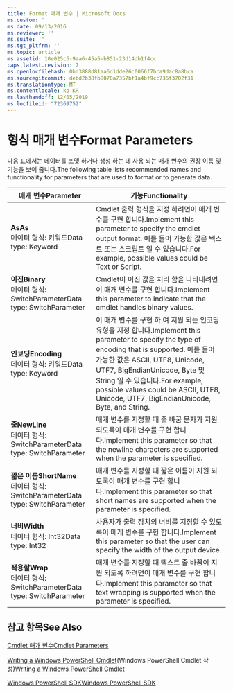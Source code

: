 ```yaml
---
title: Format 매개 변수 | Microsoft Docs
ms.custom: ''
ms.date: 09/13/2016
ms.reviewer: ''
ms.suite: ''
ms.tgt_pltfrm: ''
ms.topic: article
ms.assetid: 10e025c5-9aa6-45a5-b851-23d14db1f4cc
caps.latest.revision: 7
ms.openlocfilehash: 0bd3888d81aa6d1dde26c0066f7bca9dac8a8bca
ms.sourcegitcommit: debd2b38fb8070a7357bf1a4bf9cc736f3702f31
ms.translationtype: MT
ms.contentlocale: ko-KR
ms.lasthandoff: 12/05/2019
ms.locfileid: "72369752"
---
```

# <a name="format-parameters"></a><span data-ttu-id="0706d-102">형식 매개 변수</span><span class="sxs-lookup"><span data-stu-id="0706d-102">Format Parameters</span></span>

<span data-ttu-id="0706d-103">다음 표에서는 데이터를 포맷 하거나 생성 하는 데 사용 되는 매개 변수의 권장 이름 및 기능을 보여 줍니다.</span><span class="sxs-lookup"><span data-stu-id="0706d-103">The following table lists recommended names and functionality for parameters that are used to format or to generate data.</span></span>

|<span data-ttu-id="0706d-104">매개 변수</span><span class="sxs-lookup"><span data-stu-id="0706d-104">Parameter</span></span>|<span data-ttu-id="0706d-105">기능</span><span class="sxs-lookup"><span data-stu-id="0706d-105">Functionality</span></span>|
|---|---|
|<span data-ttu-id="0706d-106">**As**</span><span class="sxs-lookup"><span data-stu-id="0706d-106">**As**</span></span><br><span data-ttu-id="0706d-107">데이터 형식: 키워드</span><span class="sxs-lookup"><span data-stu-id="0706d-107">Data type: Keyword</span></span>|<span data-ttu-id="0706d-108">Cmdlet 출력 형식을 지정 하려면이 매개 변수를 구현 합니다.</span><span class="sxs-lookup"><span data-stu-id="0706d-108">Implement this parameter to specify the cmdlet output format.</span></span> <span data-ttu-id="0706d-109">예를 들어 가능한 값은 텍스트 또는 스크립트 일 수 있습니다.</span><span class="sxs-lookup"><span data-stu-id="0706d-109">For example, possible values could be Text or Script.</span></span>|
|<span data-ttu-id="0706d-110">**이진**</span><span class="sxs-lookup"><span data-stu-id="0706d-110">**Binary**</span></span><br><span data-ttu-id="0706d-111">데이터 형식: SwitchParameter</span><span class="sxs-lookup"><span data-stu-id="0706d-111">Data type: SwitchParameter</span></span>|<span data-ttu-id="0706d-112">Cmdlet이 이진 값을 처리 함을 나타내려면이 매개 변수를 구현 합니다.</span><span class="sxs-lookup"><span data-stu-id="0706d-112">Implement this parameter to indicate that the cmdlet handles binary values.</span></span>|
|<span data-ttu-id="0706d-113">**인코딩**</span><span class="sxs-lookup"><span data-stu-id="0706d-113">**Encoding**</span></span><br><span data-ttu-id="0706d-114">데이터 형식: 키워드</span><span class="sxs-lookup"><span data-stu-id="0706d-114">Data type: Keyword</span></span>|<span data-ttu-id="0706d-115">이 매개 변수를 구현 하 여 지원 되는 인코딩 유형을 지정 합니다.</span><span class="sxs-lookup"><span data-stu-id="0706d-115">Implement this parameter to specify the type of encoding that is supported.</span></span> <span data-ttu-id="0706d-116">예를 들어 가능한 값은 ASCII, UTF8, Unicode, UTF7, BigEndianUnicode, Byte 및 String 일 수 있습니다.</span><span class="sxs-lookup"><span data-stu-id="0706d-116">For example, possible values could be ASCII, UTF8, Unicode, UTF7, BigEndianUnicode, Byte, and String.</span></span>|
|<span data-ttu-id="0706d-117">**줄**</span><span class="sxs-lookup"><span data-stu-id="0706d-117">**NewLine**</span></span><br><span data-ttu-id="0706d-118">데이터 형식: SwitchParameter</span><span class="sxs-lookup"><span data-stu-id="0706d-118">Data type: SwitchParameter</span></span>|<span data-ttu-id="0706d-119">매개 변수를 지정할 때 줄 바꿈 문자가 지원 되도록이 매개 변수를 구현 합니다.</span><span class="sxs-lookup"><span data-stu-id="0706d-119">Implement this parameter so that the newline characters are supported when the parameter is specified.</span></span>|
|<span data-ttu-id="0706d-120">**짧은 이름**</span><span class="sxs-lookup"><span data-stu-id="0706d-120">**ShortName**</span></span><br><span data-ttu-id="0706d-121">데이터 형식: SwitchParameter</span><span class="sxs-lookup"><span data-stu-id="0706d-121">Data type: SwitchParameter</span></span>|<span data-ttu-id="0706d-122">매개 변수를 지정할 때 짧은 이름이 지원 되도록이 매개 변수를 구현 합니다.</span><span class="sxs-lookup"><span data-stu-id="0706d-122">Implement this parameter so that short names are supported when the parameter is specified.</span></span>|
|<span data-ttu-id="0706d-123">**너비**</span><span class="sxs-lookup"><span data-stu-id="0706d-123">**Width**</span></span><br><span data-ttu-id="0706d-124">데이터 형식: Int32</span><span class="sxs-lookup"><span data-stu-id="0706d-124">Data type: Int32</span></span>|<span data-ttu-id="0706d-125">사용자가 출력 장치의 너비를 지정할 수 있도록이 매개 변수를 구현 합니다.</span><span class="sxs-lookup"><span data-stu-id="0706d-125">Implement this parameter so that the user can specify the width of the output device.</span></span>|
|<span data-ttu-id="0706d-126">**적용할**</span><span class="sxs-lookup"><span data-stu-id="0706d-126">**Wrap**</span></span><br><span data-ttu-id="0706d-127">데이터 형식: SwitchParameter</span><span class="sxs-lookup"><span data-stu-id="0706d-127">Data type: SwitchParameter</span></span>|<span data-ttu-id="0706d-128">매개 변수를 지정할 때 텍스트 줄 바꿈이 지원 되도록 하려면이 매개 변수를 구현 합니다.</span><span class="sxs-lookup"><span data-stu-id="0706d-128">Implement this parameter so that text wrapping is supported when the parameter is specified.</span></span>|
## <a name="see-also"></a><span data-ttu-id="0706d-129">참고 항목</span><span class="sxs-lookup"><span data-stu-id="0706d-129">See Also</span></span>

[<span data-ttu-id="0706d-130">Cmdlet 매개 변수</span><span class="sxs-lookup"><span data-stu-id="0706d-130">Cmdlet Parameters</span></span>](./cmdlet-parameters.md)

<span data-ttu-id="0706d-131">[Writing a Windows PowerShell Cmdlet](./writing-a-windows-powershell-cmdlet.md)(Windows PowerShell Cmdlet 작성)</span><span class="sxs-lookup"><span data-stu-id="0706d-131">[Writing a Windows PowerShell Cmdlet](./writing-a-windows-powershell-cmdlet.md)</span></span>

[<span data-ttu-id="0706d-132">Windows PowerShell SDK</span><span class="sxs-lookup"><span data-stu-id="0706d-132">Windows PowerShell SDK</span></span>](../windows-powershell-reference.md)
